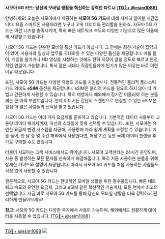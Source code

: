 **사모아 5G 카드: 당신의 모바일 생활을 혁신하는 강력한 파트너 [[TG💪+ @esim1088](https://t.me/s/esim1088)]**

안녕하세요! 오늘은 사모아에서 제공하는 **사모아 5G 카드**에 대해 자세히 알아볼 시간입니다. 요즘 스마트폰 사용자라면 누구나 고속 데이터와 편리함을 원하죠. 사모아 5G 카드는 이런 니즈를 충족시키며, 특히 빠른 네트워크 속도와 다양한 기능으로 많은 이들에게 사랑받고 있습니다.

사모아 5G 카드는 단순한 모바일 통신 카드가 아닙니다. 그 안에는 최신 기술이 집약되어 있어, 사용자의 일상과 업무를 극대화할 수 있는 다양한 옵션을 제공합니다. 예를 들어, 게임을 즐기거나 HD 영상을 시청하는 것에도 전혀 지장이 없을 정도로 빠르고 안정적인 연결이 가능합니다. 특히 젊은 세대나 직장인들에게 인기가 많은 이유는 바로 이런 이유 때문입니다.

또한, 사모아 5G 카드는 다양한 유형의 카드를 지원합니다. 전통적인 물리적 플라스틱 카드 외에도 **eSIM** 옵션을 제공합니다. eSIM은 물리적 카드를 필요로 하지 않아 더 가볍고 간편하게 사용할 수 있습니다. 특히 여행자나 해외에서 장기간 머물러야 하는 분들께는 큰 매력 포인트입니다. 언제 어디서든 간단히 스캔만으로 연결할 수 있는 eSIM은 점점 더 많은 사람들의 선택을 받고 있습니다.

사모아 5G 카드는 여러 가지 요금제를 준비하고 있습니다. 기본적인 데이터 사용부터 고용량 데이터 패키지까지, 자신의 스타일에 맞춰 선택할 수 있습니다. 또한, 사모아는 유연한 요금제 변경 시스템을 제공해, 사용량에 따라 쉽게 계획을 조정할 수 있습니다. 예를 들어, 한 달 중 몇 주간 해외에서 사용한다면, 해당 기간 동안 국제 데이터 플랜을 추가로 구매할 수도 있습니다.

더불어 사모아는 고객 서비스에서도 뛰어납니다. 사모아 고객센터는 24시간 운영되며, 사용 중 발생하는 모든 문제를 신속하게 해결해줍니다. 특히 처음 사용하는 분들을 위해 상세한 가이드와 설명이 제공됩니다. 따라서 사모아 5G 카드를 처음 사용하는 사람들도 걱정 없이 사용할 수 있습니다.

결론적으로, 사모아 5G 카드는 현대적인 모바일 생활을 위한 필수품입니다. 빠른 네트워크 속도와 유연한 요금제, 그리고 eSIM 같은 혁신적인 기술까지, 모든 면에서 최고의 선택입니다. 지금 바로 사모아 5G 카드를 통해 당신의 모바일 생활을 더욱 강력하고 편리하게 만들어보세요!

**참고:** 사모아 5G 카드는 다양한 국가에서 사용이 가능하며, 해외에서도 원활하게 데이터를 사용할 수 있습니다. [[TG💪+ @esim1088](https://t.me/s/esim1088)]

---

[TG💪+ @esim1088](https://t.me/s/esim1088) ![](https://i.postimg.cc/Y0z9fWf4/image.png)